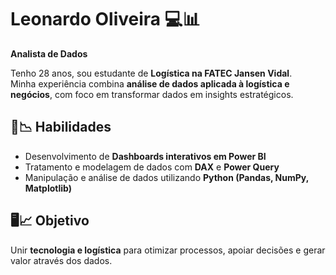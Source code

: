 # Leonardo Oliveira 💻📊

**Analista de Dados**

Tenho 28 anos, sou estudante de **Logística na FATEC Jansen Vidal**.  
Minha experiência combina **análise de dados aplicada à logística e negócios**, com foco em transformar dados em insights estratégicos.  

## 🎲📉 Habilidades  
- Desenvolvimento de **Dashboards interativos em Power BI**  
- Tratamento e modelagem de dados com **DAX** e **Power Query**  
- Manipulação e análise de dados utilizando **Python (Pandas, NumPy, Matplotlib)**  

## 🖥📈 Objetivo  
Unir **tecnologia e logística** para otimizar processos, apoiar decisões e gerar valor através dos dados.  


<!--
**Leonardowso/Leonardowso** is a ✨ _special_ ✨ repository because its `README.md` (this file) appears on your GitHub profile.

Here are some ideas to get you started:

- 🔭 I’m currently working on ...
- 🌱 I’m currently learning ...
- 👯 I’m looking to collaborate on ...
- 🤔 I’m looking for help with ...
- 💬 Ask me about ...
- 📫 How to reach me: ...
- 😄 Pronouns: ...
- ⚡ Fun fact: ...
-->
